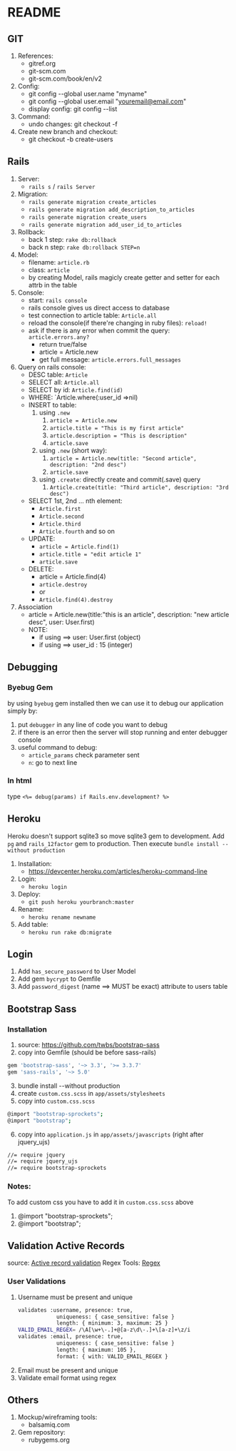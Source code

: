 # README

## GIT
1. References:
    - gitref.org
    - git-scm.com
    - git-scm.com/book/en/v2
2. Config:
    - git config --global user.name "myname"
    - git config --global user.email "youremail@email.com"
    - display config: git config --list
3. Command:
    - undo changes: git checkout -f
4. Create new branch and checkout:
    - git checkout -b create-users

## Rails
1. Server:
    - `rails s` / `rails Server`
2. Migration:
    - `rails generate migration create_articles`
    - `rails generate migration add_description_to_articles`
    - `rails generate migration create_users`
    - `rails generate migration add_user_id_to_articles`
3. Rollback:
    - back 1 step: `rake db:rollback`
    - back n step: `rake db:rollback STEP=n`
3. Model:
    - filename: `article.rb`
    - class: `article`
    - by creating Model, rails magicly create getter and setter for each attrb in the table
4. Console:
    - start: `rails console`
    - rails console gives us direct access to database
    - test connection to article table: `Article.all`
    - reload the console(if there're changing in ruby files): `reload!`
    - ask if there is any error when commit the query: `article.errors.any?` 
        - return true/false
        - article = Article.new
        - get full message: `article.errors.full_messages`
5. Query on rails console:
    - DESC table: `Article`
    - SELECT all: `Article.all`
    - SELECT by id: `Article.find(id)`
    - WHERE: `Article.where(:user_id =>nil)
    - INSERT to table:
        1. using `.new`
            1. `article = Article.new`
            2. `article.title = "This is my first article"`
            3. `article.description = "This is description"`
            4. `article.save`
        2. using `.new` (short way):
            1. `article = Article.new(title: "Second article", description: "2nd desc")`
            2. `article.save`
        3. using `.create`: directly create and commit(.save) query
            1. `Article.create(title: "Third article", description: "3rd desc")`
    - SELECT 1st, 2nd ... nth element:
        - `Article.first`
        - `Article.second`
        - `Article.third`
        - `Article.fourth` and so on
    - UPDATE:
        - `article = Article.find(1)`
        - `article.title = "edit article 1"`
        - `article.save`
    - DELETE:
        - article = Article.find(4)
        - `article.destroy`
        - or
        - `Article.find(4).destroy`
6. Association
    - article = Article.new(title:"this is an article",
                            description: "new article desc",
                            user: User.first)
    - NOTE:
        - if using ==> user: User.first (object)
        - if using ==> user_id : 15 (integer)

## Debugging

### Byebug Gem
by using `byebug` gem installed then we can use it to debug our application simply by:
1. put `debugger` in any line of code you want to debug
2. if there is an error then the server will stop running and enter debugger console
3. useful command to debug:
    - `article_params` check parameter sent
    - `n`: go to next line

### In html
type `<%= debug(params) if Rails.env.development? %>`

## Heroku
Heroku doesn't support sqlite3 so move sqlite3 gem to development. Add `pg` and `rails_12factor` gem to production.
Then execute `bundle install --without production`
1. Installation:
    - https://devcenter.heroku.com/articles/heroku-command-line
2. Login:
    - `heroku login`
3. Deploy:
    - `git push heroku yourbranch:master`
4. Rename:
    - `heroku rename newname`
5. Add table:
    - `heroku run rake db:migrate`

## Login
1. Add `has_secure_password` to User Model
2. Add gem `bycrypt` to Gemfile
3. Add `password_digest` (name ==> MUST be exact) attribute to users table 


## Bootstrap Sass
### Installation
1. source: https://github.com/twbs/bootstrap-sass
2. copy into Gemfile (should be before sass-rails)
```sh
gem 'bootstrap-sass', '~> 3.3', '>= 3.3.7'
gem 'sass-rails', '~> 5.0'
```
3. bundle install --without production
4. create `custom.css.scss` in `app/assets/stylesheets`
5. copy into `custom.css.scss`
```sh
@import "bootstrap-sprockets";
@import "bootstrap";
```
6. copy into `application.js` in `app/assets/javascripts` (right after jquery_ujs)
```sh
//= require jquery
//= require jquery_ujs
//= require bootstrap-sprockets
```

### Notes:
To add custom css you have to add it in `custom.css.scss` above
1. @import "bootstrap-sprockets";
2. @import "bootstrap";


## Validation Active Records
source: [Active record validation](http://guides.rubyonrails.org/active_record_validations.html)
Regex Tools: [Regex](http://rubular.com)
### User Validations
1. Username must be present and unique
    ```sh
    validates :username, presence: true,
                uniqueness: { case_sensitive: false }
                length: { minimum: 3, maximum: 25 }
    VALID_EMAIL_REGEX= /\A[\w+\-.]+@[a-z\d\-.]+\[a-z]+\z/i
    validates :email, presence: true,
                uniqueness: { case_sensitive: false }
                length: { maximum: 105 },
                format: { with: VALID_EMAIL_REGEX }
    ```
2. Email must be present and unique
3. Validate email format using regex

## Others
1. Mockup/wireframing tools:
    - balsamiq.com
2. Gem repository:
    - rubygems.org